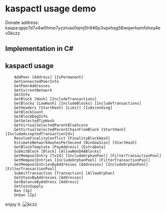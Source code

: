 
kaspactl usage demo
===============

Donate address:
kaspa:qpje7d7x4w0hme7yzxtvas0qmj5h946p3vpxhag56wqwrkamfshxq4ev0kczz

Implementation in C#
----------------------------

kaspactl usage
----------

        AddPeer [Address] [IsPermanent]
        GetConnectedPeerInfo
        GetPeerAddresses
        GetCurrentNetwork
        GetInfo
        GetBlock [Hash] [IncludeTransactions]
        GetBlocks [LowHash] [IncludeBlocks] [IncludeTransactions]
        GetHeaders [StartHash] [Limit] [IsAscending]
        GetBlockCount
        GetBlockDagInfo
        GetSelectedTipHash
        GetVirtualSelectedParentBlueScore
        GetVirtualSelectedParentChainFromBlock [StartHash] [IncludeAcceptedTransactionIds]
        ResolveFinalityConflict [FinalityBlockHash]
        EstimateNetworkHashesPerSecond [WindowSize] [StartHash]
        GetBlockTemplate [PayAddress] [ExtraData]
        SubmitBlock [Block] [AllowNonDAABlocks]
        GetMempoolEntry [TxId] [IncludeOrphanPool] [FilterTransactionPool]
        GetMempoolEntries [IncludeOrphanPool] [FilterTransactionPool]
        GetMempoolEntriesByAddresses [Addresses] [IncludeOrphanPool] [FilterTransactionPool]
        SubmitTransaction [Transaction] [AllowOrphan]
        GetUtxosByAddresses [Addresses]
        GetBalanceByAddress [Address]
        GetCoinSupply
        Ban [Ip]
        Unban [Ip]

enjoy it.
![kczz](https://user-images.githubusercontent.com/129560199/229328117-892863aa-13bd-4a01-a510-0650d1de748f.jpg)
